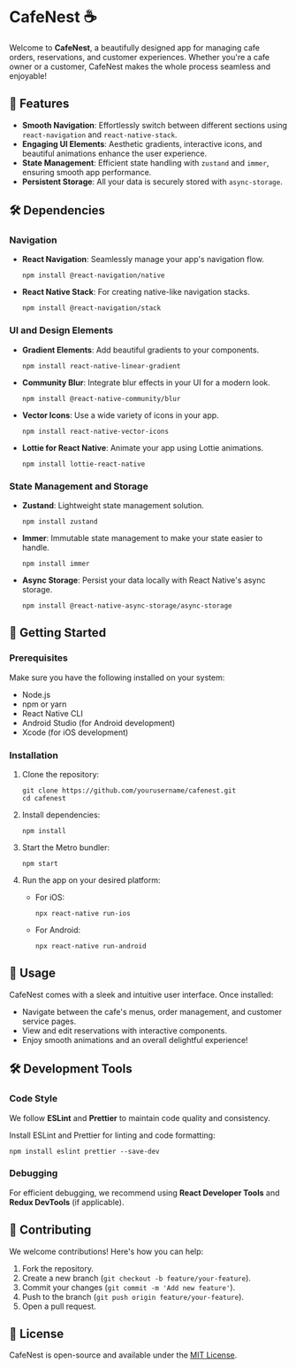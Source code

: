 # CafeNest ☕️

Welcome to **CafeNest**, a beautifully designed app for managing cafe orders, reservations, and customer experiences. Whether you're a cafe owner or a customer, CafeNest makes the whole process seamless and enjoyable!

## 📱 Features

- **Smooth Navigation**: Effortlessly switch between different sections using `react-navigation` and `react-native-stack`.
- **Engaging UI Elements**: Aesthetic gradients, interactive icons, and beautiful animations enhance the user experience.
- **State Management**: Efficient state handling with `zustand` and `immer`, ensuring smooth app performance.
- **Persistent Storage**: All your data is securely stored with `async-storage`.

## 🛠 Dependencies

### Navigation

- **React Navigation**: Seamlessly manage your app's navigation flow.
  ```
  npm install @react-navigation/native
  ```
- **React Native Stack**: For creating native-like navigation stacks.
  ```
  npm install @react-navigation/stack
  ```

### UI and Design Elements

- **Gradient Elements**: Add beautiful gradients to your components.
  ```
  npm install react-native-linear-gradient
  ```
- **Community Blur**: Integrate blur effects in your UI for a modern look.
  ```
  npm install @react-native-community/blur
  ```
- **Vector Icons**: Use a wide variety of icons in your app.
  ```
  npm install react-native-vector-icons
  ```
- **Lottie for React Native**: Animate your app using Lottie animations.
  ```
  npm install lottie-react-native
  ```

### State Management and Storage

- **Zustand**: Lightweight state management solution.
  ```
  npm install zustand
  ```
- **Immer**: Immutable state management to make your state easier to handle.
  ```
  npm install immer
  ```
- **Async Storage**: Persist your data locally with React Native's async storage.
  ```
  npm install @react-native-async-storage/async-storage
  ```

## 🚀 Getting Started

### Prerequisites

Make sure you have the following installed on your system:

- Node.js
- npm or yarn
- React Native CLI
- Android Studio (for Android development)
- Xcode (for iOS development)

### Installation

1. Clone the repository:
   ```
   git clone https://github.com/yourusername/cafenest.git
   cd cafenest
   ```

2. Install dependencies:
   ```
   npm install
   ```

3. Start the Metro bundler:
   ```
   npm start
   ```

4. Run the app on your desired platform:
   - For iOS:
     ```
     npx react-native run-ios
     ```
   - For Android:
     ```
     npx react-native run-android
     ```

## 🌟 Usage

CafeNest comes with a sleek and intuitive user interface. Once installed:

- Navigate between the cafe's menus, order management, and customer service pages.
- View and edit reservations with interactive components.
- Enjoy smooth animations and an overall delightful experience!

## 🛠 Development Tools

### Code Style

We follow **ESLint** and **Prettier** to maintain code quality and consistency.

Install ESLint and Prettier for linting and code formatting:
```
npm install eslint prettier --save-dev
```

### Debugging

For efficient debugging, we recommend using **React Developer Tools** and **Redux DevTools** (if applicable).

## 🤝 Contributing

We welcome contributions! Here's how you can help:

1. Fork the repository.
2. Create a new branch (`git checkout -b feature/your-feature`).
3. Commit your changes (`git commit -m 'Add new feature'`).
4. Push to the branch (`git push origin feature/your-feature`).
5. Open a pull request.

## 📄 License

CafeNest is open-source and available under the [MIT License](LICENSE).
